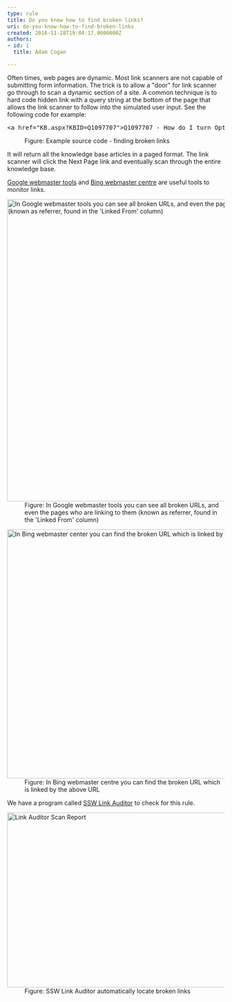 ```yaml
---
type: rule
title: Do you know how to find broken links?
uri: do-you-know-how-to-find-broken-links
created: 2016-11-28T19:04:17.0000000Z
authors:
- id: 1
  title: Adam Cogan

---
```




<span class='intro'> Often times, web pages are dynamic. Most link scanners are not capable of submitting form information. The trick is to allow a &quot;door&quot; for link scanner go through to scan a dynamic section of a site. A common technique is to hard code&#160;hidden link with a query string at the bottom of the page that allows the link scanner to follow into the simulated user input. See the following code for example&#58; <br> </span>

<dl class="goodCode"><dt><pre>&lt;a href=&quot;KB.aspx?KBID=Q1097707&quot;&gt;Q1097707 - How do I turn Option Strict on by default in VB.NET?&lt;/a&gt;<br></pre></dt><dd>Figure&#58; Example source code - finding broken links<br></dd></dl><p>It will return all the knowledge base articles in a paged format. The link scanner will click the Next Page link and eventually scan through the entire knowledge base.<br></p><p>
   <a href="https&#58;//www.google.com/webmasters" target="_blank">Google webmaster tools</a>&#160;and <a href="http&#58;//www.bing.com/toolbox/webmaster/" target="_blank">Bing webmaster centre</a>&#160;are useful tools to monitor links.​<br></p><dl class="image"><dt> <img src="/PublishingImages/GoogleWebMaster.jpg" alt="In Google webmaster tools you can see all broken URLs, and even the pages who are linking to them (known as referrer, found in the 'Linked From' column)" data-pin-nopin="true" style="width&#58;700px;" /> <br> 
   </dt><dd>Figure&#58; In Google webmaster tools you can see all broken URLs, and even the pages who are linking to them (known as referrer, found in the 'Linked From' column)</dd></dl><dl class="image"><dt> <img src="/PublishingImages/BingWebMaster.jpg" alt="In Bing webmaster center you can find the broken URL which is linked by the above URL" data-pin-nopin="true" style="width&#58;700px;height&#58;577px;" /> </dt><dd>Figure&#58; In Bing webmaster centre you can find the broken URL which is linked by the above URL<br></dd></dl><p class="ssw15-rteElement-YellowBorderBox">We have a program called <a href="https&#58;//sswlinkauditor.com/" target="_blank">SSW Link Auditor</a> to check for this rule.</p><dl class="image"><dt> <img src="/PublishingImages/link-auditor-scan.jpg" alt="Link Auditor Scan Report" style="width&#58;700px;height&#58;405px;" /> </dt><dd>Figure&#58; SSW Link Auditor automatically locate broken links</dd></dl> <br>


